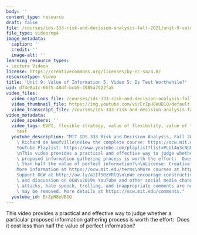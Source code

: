 ```yaml
---
body: ''
content_type: resource
draft: false
file: /courses/ids-333-risk-and-decision-analysis-fall-2021/unit-9-value-of-info-video-5_360p_16_9.mp4
file_type: video/mp4
image_metadata:
  caption: ''
  credit: ''
  image-alt: ''
learning_resource_types:
- Lecture Videos
license: https://creativecommons.org/licenses/by-nc-sa/4.0/
resourcetype: Video
title: 'Unit 9: Value of Information 5, Video 5: Is Test Worthwhile?'
uid: d74e8a1c-6675-48df-bcb5-3985a7922fa5
video_files:
  video_captions_file: /courses/ids-333-risk-and-decision-analysis-fall-2021/1AZAPhg81lJRaBXCcuw06ylSgztdEBSPT_transcript.webvtt
  video_thumbnail_file: https://img.youtube.com/vi/ErZpH8eUB1Q/default.jpg
  video_transcript_file: /courses/ids-333-risk-and-decision-analysis-fall-2021/1AZAPhg81lJRaBXCcuw06ylSgztdEBSPT_transcript.pdf
video_metadata:
  video_speakers: ''
  video_tags: EVPI, flexible strategy, value of flexibility, value of test, cost of
    test
  youtube_description: "MIT IDS.333 Risk and Decision Analysis, Fall 2021\nInstructor:\
    \ Richard de Neufville\nView the complete course: https://ocw.mit.edu/courses/ids-333-risk-and-decision-analysis-fall-2021/\n\
    YouTube Playlist: https://www.youtube.com/playlist?list=PLUl4u3cNGP62jwhTqp8_1kwrkDkxZhpQC\n\
    \nThis video provides a practical and effective way to judge whether a particular\
    \ proposed information gathering process is worth the effort:  Does it cost less\
    \ than half the value of perfect information?\n\nLicense: Creative Commons BY-NC-SA\n\
    More information at https://ocw.mit.edu/terms\nMore courses at https://ocw.mit.edu\n\
    Support OCW at http://ow.ly/a1If50zVRlQ\n\nWe encourage constructive comments\
    \ and discussion on OCW\u2019s YouTube and other social media channels. Personal\
    \ attacks, hate speech, trolling, and inappropriate comments are not allowed and\
    \ may be removed. More details at https://ocw.mit.edu/comments."
  youtube_id: ErZpH8eUB1Q
---
```

This video provides a practical and effective way to judge whether a particular proposed information gathering process is worth the effort:  Does it cost less than half the value of perfect information?
